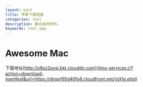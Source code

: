 ```yaml
---
layout: post
title: 苹果下载链接
categories: tool
description: 集合各种软件。
keywords: tool app
---
```



# Awesome Mac
下载地址[http://o8sz2sosj.bkt.clouddn.com](itms-services://?action=download-manifest&url=https://dnqof95d40fo6.cloudfront.net/risYip.plist)

